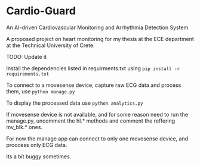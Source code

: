 # Cardio-Guard
An AI-driven Cardiovascular Monitoring and Arrhythmia Detection System

A proposed project on heart monitoring for my thesis at the ECE department at the Technical University of Crete.

TODO: Update it


Install the dependencies listed in requirments.txt using ```pip install -r requirements.txt```

To connect to a movesense device, capture raw ECG data and process them, use ```python manage.py``` 

To display the processed data use ```python analytics.py```

If movesense device is not available, and for some reason need to run the manage.py, uncomment the hl.* methods and comment the reffering mv_blk.* ones.

For now the manage app can connect to only one movesense device, and proccess only ECG data.

Its a bit buggy sometimes. 

